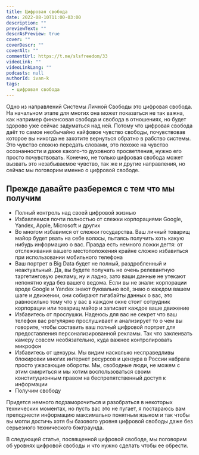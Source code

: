 ```yaml
---
title: Цифровая свобода
date: 2022-08-10T11:00-03:00
description: ""
previewText: ""
descrAsPreview: true
cover: ""
coverDescr: ""
coverAlt: ""
commentUrl: https://t.me/slsfreedom/33
videoLink: ""
videoLinkLang: ""
podcasts: null
authorId: ivan-k
tags:
  - цифровая свобода
---
```

Одно из направлений Системы Личной Свободы это цифровая свобода. На начальном этапе для многих она может показаться не так важна, как например финансовая свобода и свобода в отношениях, но будет здорово уже сейчас задуматься над ней. Потому что цифровая свобода даёт то самое необычайно кайфовое чувство свободы, почувствовав которое вы никогда не захотите вернуться обратно в рабство системы. Это чувство сложно передать словами, это похоже на чувство осознанности и даже какого-то духовного просветления, нужно его просто почувствовать. Конечно, не только цифровая свобода может вызвать это незабываемое чувство, так же и другие направления, но сейчас мы поговорим именно о цифровой свободе.

## Прежде давайте разберемся с тем что мы получим

- Полный контроль над своей цифровой жизнью
- Избавляемся почти полностью от слежки корпорациями Google, Yandex, Apple, Microsoft и других
- Во многом избавимся от слежки государства. Ваш личный товарищ майор будет рвать на себе волосы, пытаясь получить хоть какую нибудь информацию о вас. Правда есть немного ложки дегтя: от отслеживания вашего местоположения крайне сложно избавиться при использовании мобильного телефона
- Ваш портрет в Big Data будет не полный, раздробленный и неактуальный. Да, вы будете получать не очень релевантную таргетинговую рекламу, ну и ладно, зато ваши данные не утекают непонятно куда без вашего ведома. Если вы не знали: корпорации вроде Google и Yandex знают буквально всё, знаю о каждом вашем шаге и движении, они собирают гигабайты данных о вас, это равносильно тому что у вас в каждом окне стоит сотрудник корпорации или товарищ майор и записает каждое ваше движение
- Избавитесь от прослушки. Надеюсь для вас не секрет что ваш телефон вас регулярно прослушивает и анализирует то о чем вы говорите, чтобы составить ваш полный цифровой портрет для предоставления персонализированной рекламы. Так что заклеивать камеру совсем необязательно, куда важнее контролировать микрофон
- Избавитесь от цензуры. Мы видим насколько несправедливы блокировки многих интернет ресурсов и цензура в России набрала просто ужасающие обороты. Мы, свободные люди, не можем с этим смириться и мы хотим воспользоваться своим конституционным правом на беспрепятственный доступ к информации
- Получим свободу

Придется немного подзаморочиться и разобраться в некоторых технических моментах, но пусть вас это не пугает, я постараюсь вам преподнести информацию максимально понятным языком и так чтобы вы могли достичь хотя бы базового уровня цифровой свободы даже без серьезного технического бэкграунда.

В следующей статье, посвященной цифровой свободе, мы поговорим об уровнях цифровой свободы и что нужно сделать чтобы ее обрести.
